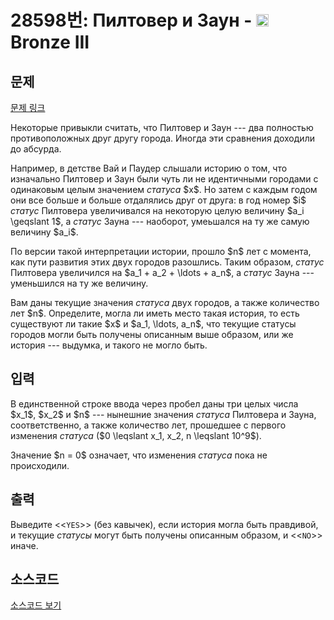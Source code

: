 # 28598번: Пилтовер и Заун - <img src="https://static.solved.ac/tier_small/3.svg" style="height:20px" /> Bronze III

<!-- performance -->

<!-- 문제 제출 후 깃허브에 푸시를 했을 때 제출한 코드의 성능이 입력될 공간입니다.-->

<!-- end -->

## 문제

[문제 링크](https://boj.kr/28598)


<p>Некоторые привыкли считать, что Пилтовер и Заун --- два полностью противоположных друг другу города. Иногда эти сравнения доходили до абсурда. </p>

<p>Например, в детстве Вай и Паудер слышали историю о том, что изначально Пилтовер и Заун были чуть ли не идентичными городами с одинаковым целым значением <em>статуса</em> $x$. Но затем с каждым годом они все больше и больше отдалялись друг от друга: в год номер $i$ <em>статус</em> Пилтовера увеличивался на некоторую целую величину $a_i \geqslant 1$, а <em>статус</em> Зауна --- наоборот, умеьшался на ту же самую величину $a_i$.</p>

<p>По версии такой интерпретации истории, прошло $n$ лет с момента, как пути развития этих двух городов разошлись. Таким образом, <em>статус</em> Пилтовера увеличился на $a_1 + a_2 + \ldots + a_n$, а <em>статус</em> Зауна --- уменьшился на ту же величину.</p>

<p>Вам даны текущие значения <em>статуса</em> двух городов, а также количество лет $n$. Определите, могла ли иметь место такая история, то есть существуют ли такие $x$ и $a_1, \ldots, a_n$, что текущие статусы городов могли быть получены описанным выше образом, или же история --- выдумка, и такого не могло быть.</p>



## 입력


<p>В единственной строке ввода через пробел даны три целых числа $x_1$, $x_2$ и $n$ --- нынешние значения <em>статуса</em> Пилтовера и Зауна, соответственно, а также количество лет, прошедшее с первого изменения <em>статуса</em> ($0 \leqslant x_1, x_2, n \leqslant 10^9$).</p>

<p>Значение $n = 0$ означает, что изменения <em>статуса</em> пока не происходили.</p>



## 출력


<p>Выведите &lt;&lt;<code>YES</code>&gt;&gt; (без кавычек), если история могла быть правдивой, и текущие <em>статусы</em> могут быть получены описанным образом, и &lt;&lt;<code>NO</code>&gt;&gt; иначе.</p>



## 소스코드

[소스코드 보기](Пилтовер%20и%20Заун.py)